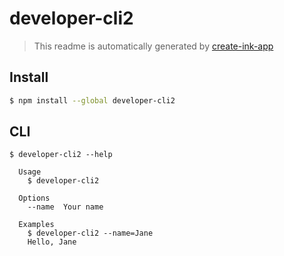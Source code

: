 # developer-cli2

> This readme is automatically generated by [create-ink-app](https://github.com/vadimdemedes/create-ink-app)

## Install

```bash
$ npm install --global developer-cli2
```

## CLI

```
$ developer-cli2 --help

  Usage
    $ developer-cli2

  Options
    --name  Your name

  Examples
    $ developer-cli2 --name=Jane
    Hello, Jane
```
